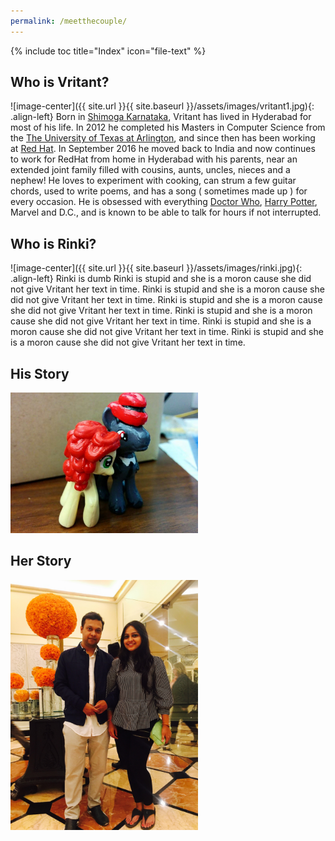```yaml
---
permalink: /meetthecouple/
---
```


{% include toc title="Index" icon="file-text" %}

## Who is Vritant?
![image-center]({{ site.url }}{{ site.baseurl }}/assets/images/vritant1.jpg){: .align-left} 
Born in [Shimoga Karnataka](https://goo.gl/maps/Amf3TPY5Yev), 
Vritant has lived in Hyderabad for most of his life.
In 2012 he completed his Masters in Computer Science from the
[The University of Texas at Arlington](http://www.uta.edu/uta/),
 and since then has been working at [Red Hat](https://www.redhat.com/en).
 In September 2016 he moved back to India and now continues to work for RedHat from home in 
 Hyderabad with his parents, near an extended joint family filled with cousins, aunts, uncles,
 nieces and a nephew! He loves to experiment with cooking, can strum a few guitar chords, 
 used to write poems, and has a song ( sometimes made up ) for every occasion.
 He is obsessed with everything [Doctor Who](/assets/images/doctorwho.jpg),
  [Harry Potter](/assets/images/harrypotter.jpg), Marvel and D.C., and is known to be
 able to talk for hours if not interrupted.

## Who is Rinki?
![image-center]({{ site.url }}{{ site.baseurl }}/assets/images/rinki.jpg){: .align-left} Rinki is dumb
 Rinki is stupid and she is a moron cause she did not give Vritant her text in time.
 Rinki is stupid and she is a moron cause she did not give Vritant her text in time.
  Rinki is stupid and she is a moron cause she did not give Vritant her text in time.
   Rinki is stupid and she is a moron cause she did not give Vritant her text in time.
    Rinki is stupid and she is a moron cause she did not give Vritant her text in time.
     Rinki is stupid and she is a moron cause she did not give Vritant her text in time.

## His Story
<img src="/assets/images/couple5.jpg" width="300">

## Her Story
<img src="/assets/images/couple1.jpg" width="300">
